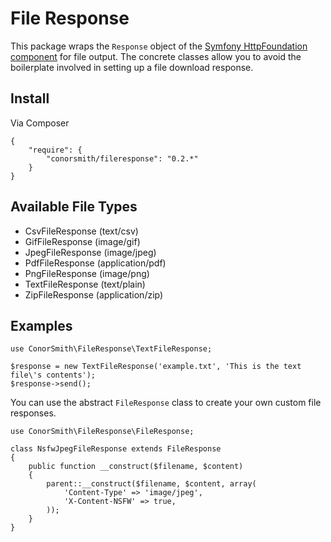# File Response

This package wraps the `Response` object of the [Symfony HttpFoundation component](http://symfony.com/doc/current/components/http_foundation/introduction.html) for file output. The concrete classes allow you to avoid the boilerplate involved in setting up a file download response.

## Install

Via Composer

```
{
    "require": {
        "conorsmith/fileresponse": "0.2.*"
    }
}
```

## Available File Types

* CsvFileResponse (text/csv)
* GifFileResponse (image/gif)
* JpegFileResponse (image/jpeg)
* PdfFileResponse (application/pdf)
* PngFileResponse (image/png)
* TextFileResponse (text/plain)
* ZipFileResponse (application/zip)

## Examples

```
use ConorSmith\FileResponse\TextFileResponse;

$response = new TextFileResponse('example.txt', 'This is the text file\'s contents');
$response->send();
```

You can use the abstract `FileResponse` class to create your own custom file responses.

```
use ConorSmith\FileResponse\FileResponse;

class NsfwJpegFileResponse extends FileResponse
{
    public function __construct($filename, $content)
    {
        parent::__construct($filename, $content, array(
            'Content-Type' => 'image/jpeg',
            'X-Content-NSFW' => true,
        ));
    }
}
```
